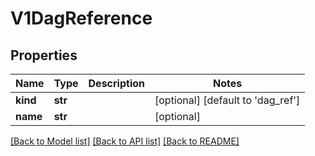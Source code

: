 # V1DagReference

## Properties
Name | Type | Description | Notes
------------ | ------------- | ------------- | -------------
**kind** | **str** |  | [optional] [default to 'dag_ref']
**name** | **str** |  | [optional] 

[[Back to Model list]](../README.md#documentation-for-models) [[Back to API list]](../README.md#documentation-for-api-endpoints) [[Back to README]](../README.md)


